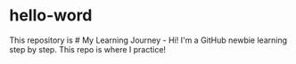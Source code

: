# hello-word
This repository is # My Learning Journey -  Hi! I'm a GitHub newbie learning step by step. This repo is where I practice!
